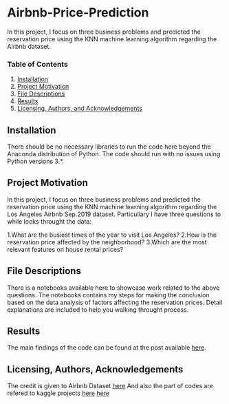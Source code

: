 # Airbnb-Price-Prediction

In this project, I focus on three business problems and predicted the reservation price using the KNN machine learning algorithm regarding the Airbnb  dataset.

### Table of Contents

1. [Installation](#installation)
2. [Project Motivation](#motivation)
3. [File Descriptions](#files)
4. [Results](#results)
5. [Licensing, Authors, and Acknowledgements](#licensing)

## Installation <a name="installation"></a>
There should be no necessary libraries to run the code here beyond the Anaconda distribution of Python.  The code should run with no issues using Python versions 3.*.

## Project Motivation<a name="motivation"></a>

In this project, I focus on three business problems and predicted the reservation price using the KNN machine learning algorithm regarding the Los Angeles Airbnb Sep.2019 dataset.
Particullary I have three questions to while looks throught the data:

1.What are the busiest times of the year to visit Los Angeles?
2.How is the reservation price affected by the neighborhood?
3.Which are the most relevant features on house rental prices?


## File Descriptions <a name="files"></a>
There is a notebooks available here to showcase work related to the above questions.
The notebooks contains my steps for making the conclusion based on the data analysis of factors affecting the reservation prices. Detail explanations are included to help  you walking throught process.

## Results<a name="results"></a>
The main findings of the code can be found at the post available [here](https://medium.com/@mainemayjane/los-angeles-airbnb-reservation-price-analysis-sep-2019-66aa3dc984c5).


## Licensing, Authors, Acknowledgements<a name="licensing"></a>
The credit is given to Airbnb Dataset [here](http://insideairbnb.com/los-angeles/)
And also the part of codes are refered to kaggle projects [here](https://www.kaggle.com/aleksandradeis/airbnb-seattle-reservation-prices-analysis)
[here](https://www.kaggle.com/cliffcheng/seattle-airbnb-intro-analysis)
